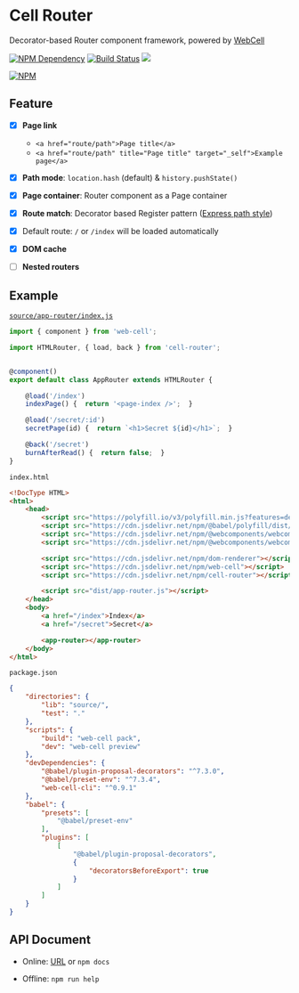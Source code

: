 # Cell Router

Decorator-based Router component framework, powered by [WebCell](https://web-cell.dev/)

[![NPM Dependency](https://david-dm.org/EasyWebApp/cell-router.svg)](https://david-dm.org/EasyWebApp/cell-router)
[![Build Status](https://travis-ci.com/EasyWebApp/cell-router.svg?branch=master)](https://travis-ci.com/EasyWebApp/cell-router)
[![](https://data.jsdelivr.com/v1/package/npm/cell-router/badge?style=rounded)](https://www.jsdelivr.com/package/npm/cell-router)

[![NPM](https://nodei.co/npm/cell-router.png?downloads=true&downloadRank=true&stars=true)](https://nodei.co/npm/cell-router/)



## Feature

 - [x] **Page link**
   - `<a href="route/path">Page title</a>`
   - `<a href="route/path" title="Page title" target="_self">Example page</a>`

 - [x] **Path mode**: `location.hash` (default) & `history.pushState()`

 - [x] **Page container**: Router component as a Page container

 - [x] **Route match**: Decorator based Register pattern ([Express path style][1])

 - [x] Default route: `/` or `/index` will be loaded automatically

 - [x] **DOM cache**

 - [ ] **Nested routers**



## Example

[`source/app-router/index.js`](https://github.com/EasyWebApp/cell-router/blob/master/test/source/app-router/index.js)

```JavaScript
import { component } from 'web-cell';

import HTMLRouter, { load, back } from 'cell-router';


@component()
export default class AppRouter extends HTMLRouter {

    @load('/index')
    indexPage() {  return '<page-index />';  }

    @load('/secret/:id')
    secretPage(id) {  return `<h1>Secret ${id}</h1>`;  }

    @back('/secret')
    burnAfterRead() {  return false;  }
}
```

`index.html`

```HTML
<!DocType HTML>
<html>
    <head>
        <script src="https://polyfill.io/v3/polyfill.min.js?features=default%2CDocumentFragment.prototype.append%2CElement.prototype.append"></script>
        <script src="https://cdn.jsdelivr.net/npm/@babel/polyfill/dist/polyfill.min.js"></script>
        <script src="https://cdn.jsdelivr.net/npm/@webcomponents/webcomponentsjs"></script>
        <script src="https://cdn.jsdelivr.net/npm/@webcomponents/webcomponentsjs/custom-elements-es5-adapter.js"></script>

        <script src="https://cdn.jsdelivr.net/npm/dom-renderer"></script>
        <script src="https://cdn.jsdelivr.net/npm/web-cell"></script>
        <script src="https://cdn.jsdelivr.net/npm/cell-router"></script>

        <script src="dist/app-router.js"></script>
    </head>
    <body>
        <a href="/index">Index</a>
        <a href="/secret">Secret</a>

        <app-router></app-router>
    </body>
</html>
```

`package.json`

```JSON
{
    "directories": {
        "lib": "source/",
        "test": "."
    },
    "scripts": {
        "build": "web-cell pack",
        "dev": "web-cell preview"
    },
    "devDependencies": {
        "@babel/plugin-proposal-decorators": "^7.3.0",
        "@babel/preset-env": "^7.3.4",
        "web-cell-cli": "^0.9.1"
    },
    "babel": {
        "presets": [
            "@babel/preset-env"
        ],
        "plugins": [
            [
                "@babel/plugin-proposal-decorators",
                {
                    "decoratorsBeforeExport": true
                }
            ]
        ]
    }
}
```


## API Document

 - Online: [URL](https://web-cell.dev/cell-router/) or `npm docs`

 - Offline: `npm run help`



 [1]: https://expressjs.com/en/guide/routing.html#route-parameters
